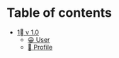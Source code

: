 # Table of contents

* [1⃣ v 1.0](README.md)
  * [😀 User](v-1.0/user.md)
  * [🐶 Profile](v-1.0/profile.md)
